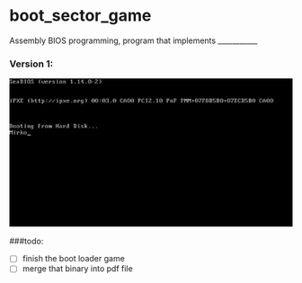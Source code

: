 # boot_sector_game
Assembly BIOS programming, program that implements ___________


### Version 1:<br>
![Version 1](img/version1.jpg)


###todo:
- [ ] finish the boot loader game
- [ ] merge that binary into pdf file
